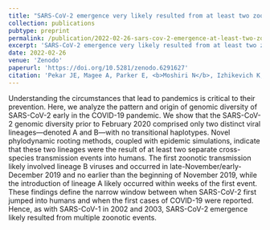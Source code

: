 ```yaml
---
title: "SARS-CoV-2 emergence very likely resulted from at least two zoonotic events"
collection: publications
pubtype: preprint
permalink: /publication/2022-02-26-sars-cov-2-emergence-at-least-two-zoonotic
excerpt: 'SARS-CoV-2 emergence very likely resulted from at least two zoonotic events'
date: 2022-02-26
venue: 'Zenodo'
paperurl: 'https://doi.org/10.5281/zenodo.6291627'
citation: 'Pekar JE, Magee A, Parker E, <b>Moshiri N</b>, Izhikevich K, Havens JL, Gangavarapu K, Malpica Serrano LM, Crits-Christoph A, Matteson NL, Zeller M, Levy JI, Wang JC, Hughes S, Lee J, Park H, Park MS, Ching Zi Yan K, Tzer Pin Lin R, Mat Isa MN, Muhammad Noor Y, Vasylyeva TI, Garry RF, Homes EC, Rambaut A, Suchard MA, Andersen KG, Worobey M, Wertheim JO (2022). "SARS-CoV-2 emergence very likely resulted from at least two zoonotic events." <i>Zenodo</i>. <a href="https://doi.org/10.5281/zenodo.6291627" target="_blank">doi:10.5281/zenodo.6291627</a>'
---
```

Understanding the circumstances that lead to pandemics is critical to their prevention. Here, we analyze the pattern and origin of genomic diversity of SARS-CoV-2 early in the COVID-19 pandemic. We show that the SARS-CoV-2 genomic diversity prior to February 2020 comprised only two distinct viral lineages—denoted A and B—with no transitional haplotypes. Novel phylodynamic rooting methods, coupled with epidemic simulations, indicate that these two lineages were the result of at least two separate cross-species transmission events into humans. The first zoonotic transmission likely involved lineage B viruses and occurred in late-November/early-December 2019 and no earlier than the beginning of November 2019, while the introduction of lineage A likely occurred within weeks of the first event. These findings define the narrow window between when SARS-CoV-2 first jumped into humans and when the first cases of COVID-19 were reported. Hence, as with SARS-CoV-1 in 2002 and 2003, SARS-CoV-2 emergence likely resulted from multiple zoonotic events.
